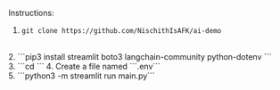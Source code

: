 Instructions: 
<br>
1. ```git clone https://github.com/NischithIsAFK/ai-demo```
<br>
2. ```pip3 install streamlit boto3 langchain-community python-dotenv ```
<br>
3. ```cd <folder_name>```
4. Create a file named ```.env```
<br>
5. ```python3 -m streamlit run main.py```
